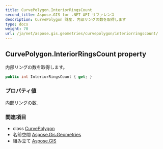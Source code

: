 ```yaml
---
title: CurvePolygon.InteriorRingsCount
second_title: Aspose.GIS for .NET API リファレンス
description: CurvePolygon 財産. 内部リングの数を取得します
type: docs
weight: 70
url: /ja/net/aspose.gis.geometries/curvepolygon/interiorringscount/
---
```

## CurvePolygon.InteriorRingsCount property

内部リングの数を取得します。

```csharp
public int InteriorRingsCount { get; }
```

### プロパティ値

内部リングの数.

### 関連項目

* class [CurvePolygon](../)
* 名前空間 [Aspose.Gis.Geometries](../../curvepolygon/)
* 組み立て [Aspose.GIS](../../../)



